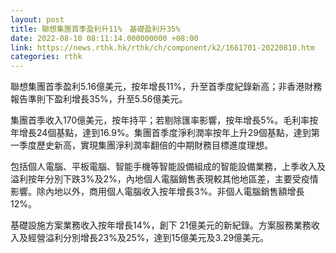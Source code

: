 ```yaml
---
layout: post
title: 聯想集團首季盈利升11%　基礎盈利升35%
date: 2022-08-10 08:11:14.000000000 +08:00
link: https://news.rthk.hk/rthk/ch/component/k2/1661701-20220810.htm
categories: rthk
---
```


聯想集團首季盈利5.16億美元，按年增長11%，升至首季度紀錄新高；非香港財務報告準則下盈利增長35%，升至5.56億美元。

集團首季收入170億美元，按年持平；若剔除匯率影響，按年增長5%。毛利率按年增長24個基點，達到16.9%。集團首季度淨利潤率按年上升29個基點，達到第一季度歷史新高，實現集團淨利潤率翻倍的中期財務目標進度理想。

包括個人電腦、平板電腦、智能手機等智能設備組成的智能設備業務，上季收入及溢利按年分別下跌3%及2%，內地個人電腦銷售表現較其他地區差，主要受疫情影響。除內地以外，商用個人電腦收入按年增長3%。非個人電腦銷售額增長12%。

基礎設施方案業務收入按年增長14%，創下 21億美元的新紀錄。方案服務業務收入及經營溢利分別增長23%及25%，達到15億美元及3.29億美元。
